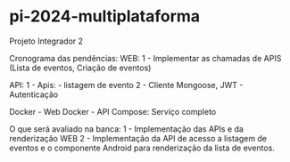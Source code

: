 # pi-2024-multiplataforma
Projeto Integrador 2 

Cronograma das pendências:
WEB:
1 - Implementar as chamadas de APIS (Lista de eventos, Criação de eventos)

API:
1 - Apis: - listagem de evento
2 - Cliente Mongoose, JWT - Autenticação

Docker - Web
Docker - API
Compose: Serviço completo

O que será avaliado na banca:
1 - Implementação das APIs e da renderização WEB
2 - Implementação da API de acesso a listagem de eventos e o componente Android para renderização da lista de eventos.

